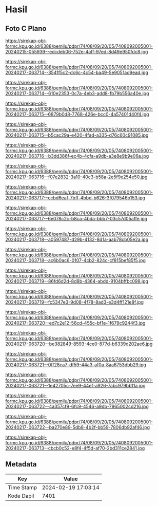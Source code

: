 # Hasil

## Foto C Plano

https://sirekap-obj-formc.kpu.go.id/6388/pemilu/pdpr/74/08/09/20/05/7408092005001-20240215-055939--edcdeb06-752e-4aff-97ed-8d49e950fdc8.jpg

https://sirekap-obj-formc.kpu.go.id/6388/pemilu/pdpr/74/08/09/20/05/7408092005001-20240217-063714--3541f5c2-dc6c-4c54-ba49-5e9051ad9ead.jpg

https://sirekap-obj-formc.kpu.go.id/6388/pemilu/pdpr/74/08/09/20/05/7408092005001-20240217-063714--610e2353-0c7a-4eb3-add8-fb79b556a40e.jpg

https://sirekap-obj-formc.kpu.go.id/6388/pemilu/pdpr/74/08/09/20/05/7408092005001-20240217-063715--6879b0d8-7768-426e-bcc0-4a57401d40f4.jpg

https://sirekap-obj-formc.kpu.go.id/6388/pemilu/pdpr/74/08/09/20/05/7408092005001-20240217-063715--b5cac29a-e420-4fad-a335-d76c60c91085.jpg

https://sirekap-obj-formc.kpu.go.id/6388/pemilu/pdpr/74/08/09/20/05/7408092005001-20240217-063716--b3dd386f-ec4b-4cfa-a9db-a3e8e9b9e06a.jpg

https://sirekap-obj-formc.kpu.go.id/6388/pemilu/pdpr/74/08/09/20/05/7408092005001-20240217-063716--f07e2832-3a10-40c3-b58a-2e5f9e254e50.jpg

https://sirekap-obj-formc.kpu.go.id/6388/pemilu/pdpr/74/08/09/20/05/7408092005001-20240217-063717--ccbd6eaf-7bff-4bbd-b626-3f079546b153.jpg

https://sirekap-obj-formc.kpu.go.id/6388/pemilu/pdpr/74/08/09/20/05/7408092005001-20240217-063717--6e078c2c-b8ca-4bda-bbb7-03c57d05affe.jpg

https://sirekap-obj-formc.kpu.go.id/6388/pemilu/pdpr/74/08/09/20/05/7408092005001-20240217-063718--a0597487-d29b-4132-8d1a-aab78cb05e2a.jpg

https://sirekap-obj-formc.kpu.go.id/6388/pemilu/pdpr/74/08/09/20/05/7408092005001-20240217-063718--ac6b0ac6-0107-4cb2-824c-cf815bef85f5.jpg

https://sirekap-obj-formc.kpu.go.id/6388/pemilu/pdpr/74/08/09/20/05/7408092005001-20240217-063719--86fd6d2d-8d8b-4364-abdd-9104bffbc098.jpg

https://sirekap-obj-formc.kpu.go.id/6388/pemilu/pdpr/74/08/09/20/05/7408092005001-20240217-063719--fc5347e3-9d08-4f78-8ad3-e3d4ff121e8f.jpg

https://sirekap-obj-formc.kpu.go.id/6388/pemilu/pdpr/74/08/09/20/05/7408092005001-20240217-063720--ed7c2e12-56cd-455c-bf1e-1f679c9244f3.jpg

https://sirekap-obj-formc.kpu.go.id/6388/pemilu/pdpr/74/08/09/20/05/7408092005001-20240217-063720--be382849-8593-4ce0-877d-b6339d202ae6.jpg

https://sirekap-obj-formc.kpu.go.id/6388/pemilu/pdpr/74/08/09/20/05/7408092005001-20240217-063721--0ff28ca7-df59-44a3-af0a-8aa6753dbb29.jpg

https://sirekap-obj-formc.kpu.go.id/6388/pemilu/pdpr/74/08/09/20/05/7408092005001-20240217-063721--1e42705c-7ee9-44ef-a926-7abc979bb11a.jpg

https://sirekap-obj-formc.kpu.go.id/6388/pemilu/pdpr/74/08/09/20/05/7408092005001-20240217-063722--4a357cf9-6fc9-4546-a9db-7965002cd216.jpg

https://sirekap-obj-formc.kpu.go.id/6388/pemilu/pdpr/74/08/09/20/05/7408092005001-20240217-063722--ba270e89-5db8-4b2f-bb59-7806db92af46.jpg

https://sirekap-obj-formc.kpu.go.id/6388/pemilu/pdpr/74/08/09/20/05/7408092005001-20240217-063713--cbcb0c52-e8f4-4f5d-af70-2bd311ce2841.jpg


## Metadata

| Key        | Value               |
| ---------- | ------------------- |
| Time Stamp | 2024-02-19 17:03:14 |
| Kode Dapil | 7401                |



